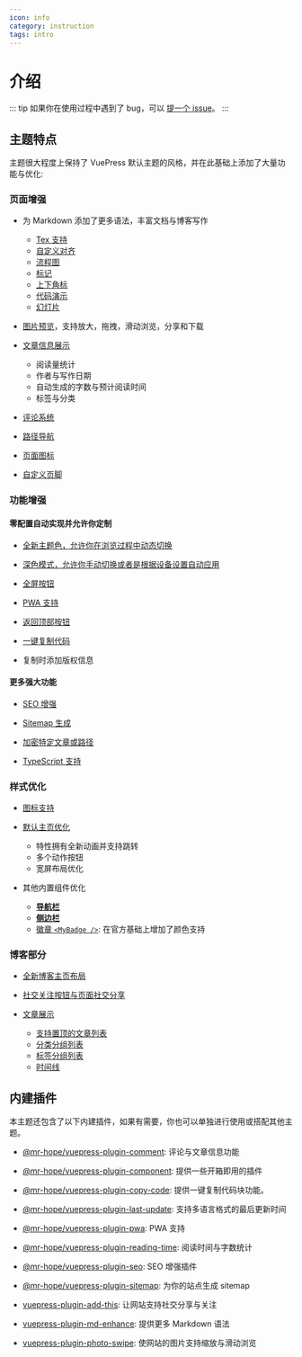 ```yaml
---
icon: info
category: instruction
tags: intro
---
```


# 介绍

::: tip
如果你在使用过程中遇到了 bug，可以 [提一个 issue](https://github.com/Mister-Hope/vuepress-theme-hope/issues)。
:::

## 主题特点

主题很大程度上保持了 VuePress 默认主题的风格，并在此基础上添加了大量功能与优化:

### 页面增强

- 为 Markdown 添加了更多语法，丰富文档与博客写作

  - [Tex 支持](feature/markdown/tex.md)
  - [自定义对齐](feature/markdown/align.md)
  - [流程图](feature/markdown/flowchart.md)
  - [标记](feature/markdown/mark.md)
  - [上下角标](feature/markdown/sup-sub.md)
  - [代码演示](feature/markdown/demo.md)
  - [幻灯片](feature/markdown/presentation.md)

- [图片预览](feature/page.md#图片预览)，支持放大，拖拽，滑动浏览，分享和下载

- [文章信息展示](feature/page-info.md)

  - 阅读量统计
  - 作者与写作日期
  - 自动生成的字数与预计阅读时间
  - 标签与分类

- [评论系统](feature/comment.md)

- [路径导航](layout/page.md#路径导航)

- [页面图标](layout/page.md#图标支持)

- [自定义页脚](layout/page.md#页脚支持)

### 功能增强

#### 零配置自动实现并允许你定制

- [全新主题色，允许你在浏览过程中动态切换](feature/theme.md#主题色)

- [深色模式，允许你手动切换或者是根据设备设置自动应用](feature/theme.md#深色模式)

- [全屏按钮](feature/theme.md#全屏按钮)

- [PWA 支持](feature/pwa.md)

- [返回顶部按钮](feature/component.md#返回顶部按钮-backtotop)

- [一键复制代码](feature/page.md#代码复制)

- 复制时添加版权信息

#### 更多强大功能

- [SEO 增强](feature/seo-sitemap.md#SEO)

- [Sitemap 生成](feature/seo-sitemap.md#Sitemap)

- [加密特定文章或路径](feature/encrypt.md)

- [TypeScript 支持](feature/typescript.md)

### 样式优化

- [图标支持](feature/readme.md)

- [默认主页优化](layout/home.md)

  - 特性拥有全新动画并支持跳转
  - 多个动作按钮
  - 宽屏布局优化

- 其他内置组件优化

  - [**导航栏**](layout/navbar.md)
  - [**侧边栏**](layout/sidebar.md)
  - [徽章 `<MyBadge />`](feature/component.md#徽章-mybadge): 在官方基础上增加了颜色支持

### 博客部分

- [全新博客主页布局](layout/blog.md)

- [社交关注按钮与页面社交分享](https://vuepress-add-this.mrhope.site/zh/)

- [文章展示](feature/blog.md)

  - [支持置顶的文章列表](feature/blog.md#文章)
  - [分类分组列表](feature/blog.md#分类)
  - [标签分组列表](feature/blog.md#标签)
  - [时间线](feature/blog.md#时间线)

## 内建插件

本主题还包含了以下内建插件，如果有需要，你也可以单独进行使用或搭配其他主题。

- [@mr-hope/vuepress-plugin-comment][comment]: 评论与文章信息功能

- [@mr-hope/vuepress-plugin-component](feature/component.md): 提供一些开箱即用的插件

- [@mr-hope/vuepress-plugin-copy-code][copy-code]: 提供一键复制代码块功能。

- [@mr-hope/vuepress-plugin-last-update][last-update]: 支持多语言格式的最后更新时间

- [@mr-hope/vuepress-plugin-pwa][pwa]: PWA 支持

- [@mr-hope/vuepress-plugin-reading-time][reading-time]: 阅读时间与字数统计

- [@mr-hope/vuepress-plugin-seo][seo]: SEO 增强插件

- [@mr-hope/vuepress-plugin-sitemap][sitemap]: 为你的站点生成 sitemap

- [vuepress-plugin-add-this][add-this]: 让网站支持社交分享与关注

- [vuepress-plugin-md-enhance][md-enhance]: 提供更多 Markdown 语法

- [vuepress-plugin-photo-swipe][photo-swipe]: 使网站的图片支持缩放与滑动浏览

[add-this]: https://vuepress-add-this.mrhope.site/zh/
[comment]: https://vuepress-comment.mrhope.site/zh/
[copy-code]: https://vuepress-copy-code.mrhope.site/zh/
[last-update]: https://vuepress-last-update.mrhope.site/zh/
[md-enhance]: https://vuepress-md-enhance.mrhope.site/zh/
[photo-swipe]: https://vuepress-photo-swipe.mrhope.site/zh/
[pwa]: https://vuepress-pwa.mrhope.site/zh/
[reading-time]: https://vuepress-reading-time.mrhope.site/zh/
[seo]: https://vuepress-seo.mrhope.site/zh/
[sitemap]: https://vuepress-sitemap.mrhope.site/zh/
